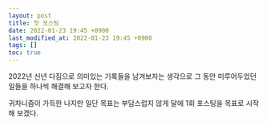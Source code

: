 ```yaml
---
layout: post
title: 첫 포스팅
date: 2022-01-23 19:45 +0900
last_modified_at: 2022-01-23 19:45 +0900
tags: []
toc: true
---
```

2022년 신년 다짐으로 의미있는 기록들을 남겨보자는 생각으로 그 동안 미루어두었던 일들을 하나씩 해결해 보고자 한다.

귀차니즘이 가득한 나지만 일단 목표는 부담스럽지 않게 달에 1회 포스팅을 목표로 시작해 보겠다.